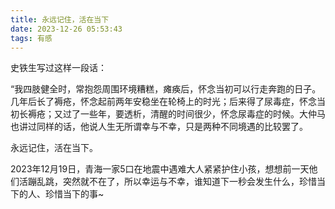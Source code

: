 ```yaml
---
title: 永远记住，活在当下
date: 2023-12-26 05:53:43
tags: 有感
---
```


史铁生写过这样一段话：

“我四肢健全时，常抱怨周围环境糟糕，瘫痪后，怀念当初可以行走奔跑的日子。几年后长了褥疮，怀念起前两年安稳坐在轮椅上的时光；后来得了尿毒症，怀念当初长褥疮；又过了一些年，要透析，清醒的时间很少，怀念尿毒症的时候。大仲马也讲过同样的话，他说人生无所谓幸与不幸，只是两种不同境遇的比较罢了。

永远记住，活在当下。

2023年12月19日，青海一家5口在地震中遇难大人紧紧护住小孩，想想前一天他们活蹦乱跳，突然就不在了，所以幸运与不幸，谁知道下一秒会发生什么，珍惜当下的人、珍惜当下的事~
